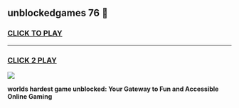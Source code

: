 
## unblockedgames 76 👋
<h3>
<a href="https://premium.freeplayer.one?title=unblockedgames_76&ref=13F">CLICK TO PLAY</a></h3>
<hr>

<h3>
<a href="https://premium.freeplayer.one?title=unblockedgames_76&ref=13F">CLICK 2 PLAY</a>
  
</h3>

<a href="https://premium.freeplayer.one?title=unblockedgames_76&ref=12F/"><img src="https://clearcache.store/games.png"></a>


**worlds hardest game unblocked: Your Gateway to Fun and Accessible Online Gaming**
